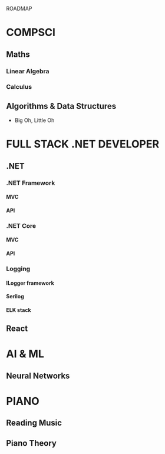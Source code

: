 ROADMAP

# COMPSCI
## Maths
### Linear Algebra
### Calculus

## Algorithms & Data Structures
- Big Oh, Little Oh

# FULL STACK .NET DEVELOPER



## .NET

### .NET Framework
#### MVC
#### API

### .NET Core
#### MVC
#### API

### Logging
#### ILogger framework
#### Serilog
#### ELK stack

## React

# AI & ML
## Neural Networks

# PIANO
## Reading Music
## Piano Theory
